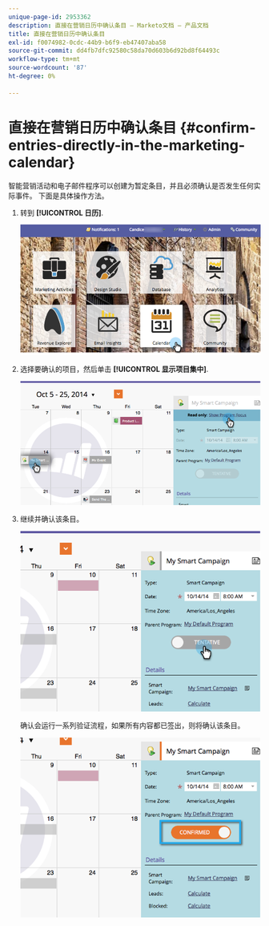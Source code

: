 ```yaml
---
unique-page-id: 2953362
description: 直接在营销日历中确认条目 — Marketo文档 — 产品文档
title: 直接在营销日历中确认条目
exl-id: f0074982-0cdc-44b9-b6f9-eb47407aba58
source-git-commit: dd4fb7dfc92580c58da70d603b6d92bd8f64493c
workflow-type: tm+mt
source-wordcount: '87'
ht-degree: 0%

---
```


# 直接在营销日历中确认条目 {#confirm-entries-directly-in-the-marketing-calendar}

智能营销活动和电子邮件程序可以创建为暂定条目，并且必须确认是否发生任何实际事件。 下面是具体操作方法。

1. 转到 **[!UICONTROL 日历]**.

   ![](assets/2017-05-10-15-30-47-5.png)

1. 选择要确认的项目，然后单击 **[!UICONTROL 显示项目集中]**.

   ![](assets/image2014-10-20-13-3a22-3a15.png)

1. 继续并确认该条目。

   ![](assets/image2014-10-20-13-3a22-3a26.png)

   确认会运行一系列验证流程，如果所有内容都已签出，则将确认该条目。

   ![](assets/image2014-10-20-13-3a22-3a36.png)
